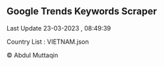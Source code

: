

## Google Trends Keywords Scraper 
 
Last Update 23-03-2023 , 08:49:39

Country List :
VIETNAM.json



© Abdul Muttaqin 
